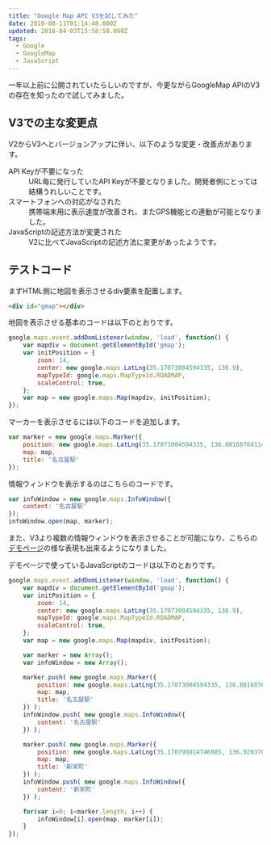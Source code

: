 ```yaml
---
title: "Google Map API V3を試してみた"
date: 2010-08-11T01:14:48.000Z
updated: 2016-04-03T15:58:58.000Z
tags: 
  - Google
  - GoogleMap
  - JavaScript
---
```


一年以上前に公開されていたらしいのですが、今更ながらGoogleMap APIのV3の存在を知ったので試してみました。


## V3での主な変更点

V2からV3へとバージョンアップに伴い、以下のような変更・改善点があります。

<dl><dt>API Keyが不要になった</dt><dd>URL毎に発行していたAPI Keyが不要となりました。開発者側にとっては結構うれしいことです。</dd><dt>スマートフォンへの対応がなされた</dt><dd>携帯端末用に表示速度が改善され、またGPS機能との連動が可能となりました。</dd><dt>JavaScriptの記述方法が変更された</dt><dd>V2に比べてJavaScriptの記述方法に変更があったようです。</dd></dl>

## テストコード

まずHTML側に地図を表示させるdiv要素を配置します。

```html
<div id="gmap"></div>
```

地図を表示させる基本のコードは以下のとおりです。

```javascript
google.maps.event.addDomListener(window, 'load', function() {
	var mapdiv = document.getElementById('gmap');
	var initPosition = {
		zoom: 14,
		center: new google.maps.LatLng(35.17073004594335, 136.9),
		mapTypeId: google.maps.MapTypeId.ROADMAP,
		scaleControl: true,
	};
	var map = new google.maps.Map(mapdiv, initPosition);
});
```

マーカーを表示させるには以下のコードを追加します。

```javascript
var marker = new google.maps.Marker({
	position: new google.maps.LatLng(35.17073004594335, 136.8816876411438),
	map: map,
	title: '名古屋駅'
});
```

情報ウィンドウを表示するのはこちらのコードです。

```javascript
var infoWindow = new google.maps.InfoWindow({
	content: '名古屋駅'
});
infoWindow.open(map, marker);
```

また、V3より複数の情報ウィンドウを表示させることが可能になり、こちらの[デモページ](http://demo.sus-happy.net/javascript/gmap3/)の様な表現も出来るようになりました。

デモページで使っているJavaScriptのコードは以下のとおりです。

```javascript
google.maps.event.addDomListener(window, 'load', function() {
    var mapdiv = document.getElementById('gmap');
    var initPosition = {
        zoom: 14,
        center: new google.maps.LatLng(35.17073004594335, 136.9),
        mapTypeId: google.maps.MapTypeId.ROADMAP,
        scaleControl: true,
    };
    var map = new google.maps.Map(mapdiv, initPosition);

    var marker = new Array();
    var infoWindow = new Array();

    marker.push( new google.maps.Marker({
        position: new google.maps.LatLng(35.17073004594335, 136.8816876411438),
        map: map,
        title: '名古屋駅'
    }) );
    infoWindow.push( new google.maps.InfoWindow({
        content: '名古屋駅'
    }) );

    marker.push( new google.maps.Marker({
        position: new google.maps.LatLng(35.170798014746985, 136.92037045955658),
        map: map,
        title: '新栄町'
    }) );
    infoWindow.push( new google.maps.InfoWindow({
        content: '新栄町'
    }) );

    for(var i=0; i<marker.length; i++) {
        infoWindow[i].open(map, marker[i]);
    }
});
```